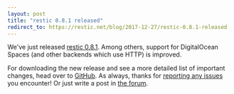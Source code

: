 ```yaml
---
layout: post
title: "restic 0.8.1 released"
redirect_to: https://restic.net/blog/2017-12-27/restic-0.8.1-released
---
```


We've just released [restic 0.8.1](https://github.com/restic/restic/releases/tag/v0.8.1). Among others, support for DigitalOcean Spaces (and other backends which use HTTP) is improved.

For downloading the new release and see a more detailed list of important changes, head over to [GitHub](https://github.com/restic/restic/releases/tag/v0.8.1). As always, thanks for [reporting any issues](https://github.com/restic/restic/issues/new) you encounter! Or just write a post in [the forum](https://forum.restic.net).
